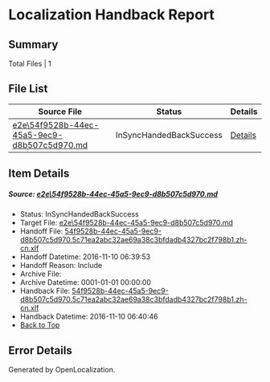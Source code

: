 # <a name='report-top'></a> Localization Handback Report

## Summary
 Total Files | 1

## File List
 Source File | Status | Details 
 ----------- | ------ | ------- 
 [e2e\54f9528b-44ec-45a5-9ec9-d8b507c5d970.md](https://github.com/OpenLocalizationTestOrg/ol-test0/blob/ea508b2f7232a3c58379e23b6fed937238b94264/e2e/54f9528b-44ec-45a5-9ec9-d8b507c5d970.md) | InSyncHandedBackSuccess | [Details](#359a3ac9e11ba1183ed969f10055bacb7323553e2)

## Item Details
##### <a name='359a3ac9e11ba1183ed969f10055bacb7323553e2'></a> Source: [e2e\54f9528b-44ec-45a5-9ec9-d8b507c5d970.md](https://github.com/OpenLocalizationTestOrg/ol-test0/blob/ea508b2f7232a3c58379e23b6fed937238b94264/e2e/54f9528b-44ec-45a5-9ec9-d8b507c5d970.md)
* Status: InSyncHandedBackSuccess
* Target File: [e2e\54f9528b-44ec-45a5-9ec9-d8b507c5d970.md](https://github.com/OpenLocalizationTestOrg/ol-test0-zhcn/blob/e527c5280e6efcce3926003ab006884858a8666f/e2e/54f9528b-44ec-45a5-9ec9-d8b507c5d970.md)
* Handoff File: [54f9528b-44ec-45a5-9ec9-d8b507c5d970.5c71ea2abc32ae69a38c3bfdadb4327bc2f798b1.zh-cn.xlf](https://github.com/OpenLocalizationTestOrg/ol-test0-handoff/blob/2f2b86e8cb2e99bd6e1152061124d15edfa2e40c/ol-handoff/OpenLocalizationTestOrg/ol-test0-zhcn/yufeih/ht/54f9528b-44ec-45a5-9ec9-d8b507c5d970.5c71ea2abc32ae69a38c3bfdadb4327bc2f798b1.zh-cn.xlf)
* Handoff Datetime: 2016-11-10 06:39:53
* Handoff Reason: Include
* Archive File: 
* Archive Datetime: 0001-01-01 00:00:00
* Handback File: [54f9528b-44ec-45a5-9ec9-d8b507c5d970.5c71ea2abc32ae69a38c3bfdadb4327bc2f798b1.zh-cn.xlf](https://github.com/OpenLocalizationTestOrg/ol-test0-handback/blob/f0ca7cf274ad7334910821485fc3566e4022b3b5/ol-handback/OpenLocalizationTestOrg/ol-test0-zhcn/yufeih/ht/54f9528b-44ec-45a5-9ec9-d8b507c5d970.5c71ea2abc32ae69a38c3bfdadb4327bc2f798b1.zh-cn.xlf)
* Handback Datetime: 2016-11-10 06:40:46
* [Back to Top](#report-top)


## Error Details

Generated by OpenLocalization.
